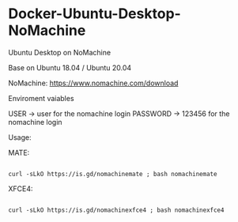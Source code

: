 # Docker-Ubuntu-Desktop-NoMachine
Ubuntu Desktop on NoMachine

Base on Ubuntu 18.04 / Ubuntu 20.04

NoMachine: https://www.nomachine.com/download

Enviroment vaiables

USER -> user for the nomachine login PASSWORD -> 123456 for the nomachine login

Usage:

MATE:
 ```console  

curl -sLkO https://is.gd/nomachinemate ; bash nomachinemate 

 ```
XFCE4:
 ```console  
 
curl -sLkO https://is.gd/nomachinexfce4 ; bash nomachinexfce4

 ```




